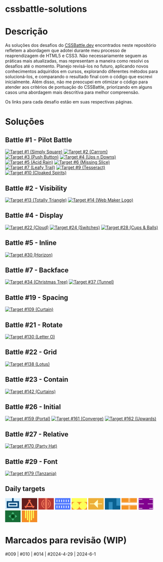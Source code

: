 # cssbattle-solutions

# Descrição

As soluções dos desafios do <a href="https://cssbattle.dev/" target="_blank">CSSBattle.dev</a> encontrados neste repositório refletem a abordagem que adotei durante meu processo de reaprendizagem de HTML5 e CSS3. Não necessariamente seguem as práticas mais atualizadas, mas representam a maneira como resolvi os desafios até o momento. Planejo revisá-los no futuro, aplicando novos conhecimentos adquiridos em cursos, explorando diferentes métodos para solucioná-los, e comparando o resultado final com o código que escrevi inicialmente. Além disso, não me preocupei em otimizar o código para atender aos critérios de pontuação do CSSBattle, priorizando em alguns casos uma abordagem mais descritiva para melhor compreensão.

Os links para cada desafio estão em suas respectivas páginas.

# Soluções

## Battle #1 - Pilot Battle

<a href="solutions/001.md"><img src="https://cssbattle.dev/targets/1.png" title="Target #1 (Simply Square)" width="50px"></a>
<a href="solutions/002.md"><img src="https://cssbattle.dev/targets/2.png" title="Target #2 (Carrom)" width="50px"></a>
<a href="solutions/003.md"><img src="https://cssbattle.dev/targets/3.png" title="Target #3 (Push Button)" width="50px"></a>
<a href="solutions/004.md"><img src="https://cssbattle.dev/targets/4.png" title="Target #4 (Ups n Downs)" width="50px"></a>
<a href="solutions/005.md"><img src="https://cssbattle.dev/targets/5.png" title="Target #5 (Acid Rain)" width="50px"></a>
<a href="solutions/006.md"><img src="https://cssbattle.dev/targets/6.png" title="Target #6 (Missing Slice)" width="50px"></a>
<a href="solutions/007.md"><img src="https://cssbattle.dev/targets/7.png" title="Target #7 (Leafy Trail)" width="50px"></a>
<a href="solutions/009.md"><img src="https://cssbattle.dev/targets/9.png" title="Target #9 (Tesseract)" width="50px"></a>
<a href="solutions/010.md"><img src="https://cssbattle.dev/targets/10.png" title="Target #10 (Cloaked Spirits)" width="50px"></a>

## Battle #2 - Visibility

<a href="solutions/013.md"><img src="https://cssbattle.dev/targets/13.png" title="Target #13 (Totally Triangle)" width="50px"></a>
<a href="solutions/014.md"><img src="https://cssbattle.dev/targets/14.png" title="Target #14 (Web Maker Logo)" width="50px"></a>

## Battle #4 - Display

<a href="solutions/022.md"><img src="https://cssbattle.dev/targets/22.png" title="Target #22 (Cloud)" width="50px"></a>
<a href="solutions/024.md"><img src="https://cssbattle.dev/targets/24.png" title="Target #24 (Switches)" width="50px"></a>
<a href="solutions/028.md"><img src="https://cssbattle.dev/targets/28.png" title="Target #28 (Cups & Balls)" width="50px"></a>

## Battle #5 - Inline

<a href="solutions/030.md"><img src="https://cssbattle.dev/targets/30.png" title="Target #30 (Horizon)" width="50px"></a>

## Battle #7 - Backface

<a href="solutions/034.md"><img src="https://cssbattle.dev/targets/34.png" title="Target #34 (Christmas Tree)" width="50px"></a>
<a href="solutions/037.md"><img src="https://cssbattle.dev/targets/37.png" title="Target #37 (Tunnel)" width="50px"></a>

## Battle #19 - Spacing

<a href="solutions/109.md"><img src="https://cssbattle.dev/targets/109.png" title="Target #109 (Curtain)" width="50px"></a>

## Battle #21 - Rotate

<a href="solutions/130.md"><img src="https://cssbattle.dev/targets/130.png" title="Target #130 (Letter O)" width="50px"></a>

## Battle #22 - Grid

<a href="solutions/138.md"><img src="https://cssbattle.dev/targets/138.png" title="Target #138 (Lotus)" width="50px"></a>

## Battle #23 - Contain

<a href="solutions/142.md"><img src="https://cssbattle.dev/targets/142.png" title="Target #142 (Curtains)" width="50px"></a>

## Battle #26 - Initial

<a href="solutions/159.md"><img src="https://cssbattle.dev/targets/159.png" title="Target #159 (Portal)" width="50px"></a>
<a href="solutions/161.md"><img src="https://cssbattle.dev/targets/161.png" title="Target #161 (Converge)" width="50px"></a>
<a href="solutions/162.md"><img src="https://cssbattle.dev/targets/162.png" title="Target #162 (Upwards)" width="50px"></a>

## Battle #27 - Relative

<a href="solutions/170.md"><img src="https://cssbattle.dev/targets/170.png" title="Target #170 (Party Hat)" width="50px"></a>

## Battle #29 - Font

<a href="solutions/179.md"><img src="https://cssbattle.dev/targets/179.png" title="Target #179 (Tanzania)" width="50px"></a>

## Daily targets

<a href="daily-solutions/2024-4-24.md"><img src="daily-solutions/media/2024-4-24.png" title="Daily target #2024-4-24" width="50px"></a>
<a href="daily-solutions/2024-4-29.md"><img src="daily-solutions/media/2024-4-29.png" title="Daily target #2024-4-29" width="50px"></a>
<a href="daily-solutions/2024-5-4.md"><img src="daily-solutions/media/2024-5-4.png" title="Daily target #2024-5-4" width="50px"></a>
<a href="daily-solutions/2024-5-6.md"><img src="daily-solutions/media/2024-5-6.png" title="Daily target #2024-5-6" width="50px"></a>
<a href="daily-solutions/2024-5-8.md"><img src="daily-solutions/media/2024-5-8.png" title="Daily target #2024-5-8" width="50px"></a>
<a href="daily-solutions/2024-5-13.md"><img src="daily-solutions/media/2024-5-13.png" title="Daily target #2024-5-13" width="50px"></a>
<a href="daily-solutions/2024-6-1.md"><img src="daily-solutions/media/2024-6-1.png" title="Daily target #2024-6-1" width="50px"></a>
<a href="daily-solutions/2024-6-19.md"><img src="daily-solutions/media/2024-6-19.png" title="Daily target #2024-6-19" width="50px"></a>
<a href="daily-solutions/2024-6-25.md"><img src="daily-solutions/media/2024-6-25.png" title="Daily target #2024-6-25" width="50px"></a>
<a href="daily-solutions/2024-7-11.md"><img src="daily-solutions/media/2024-7-11.png" title="Daily target #2024-7-11" width="50px"></a>
<a href="daily-solutions/2024-7-13.md"><img src="daily-solutions/media/2024-7-13.png" title="Daily target #2024-7-13" width="50px"></a>

# Marcados para revisão (WIP)

#009 | #010 | #014 | #2024-4-29 | 2024-6-1